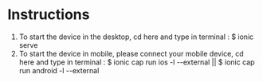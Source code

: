 # Instructions
1. To start the device in the desktop, cd here and type in terminal : $ ionic serve
2. To start the device in mobile, please connect your mobile device, cd here and type in terminal : $ ionic cap run ios -l --external || $ ionic cap run android -l --external